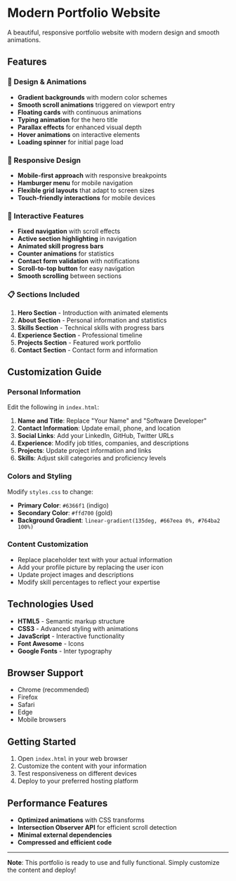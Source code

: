 # Modern Portfolio Website

A beautiful, responsive portfolio website with modern design and smooth animations.

## Features

### 🎨 Design & Animations
- **Gradient backgrounds** with modern color schemes
- **Smooth scroll animations** triggered on viewport entry
- **Floating cards** with continuous animations
- **Typing animation** for the hero title
- **Parallax effects** for enhanced visual depth
- **Hover animations** on interactive elements
- **Loading spinner** for initial page load

### 📱 Responsive Design
- **Mobile-first approach** with responsive breakpoints
- **Hamburger menu** for mobile navigation
- **Flexible grid layouts** that adapt to screen sizes
- **Touch-friendly interactions** for mobile devices

### 🚀 Interactive Features
- **Fixed navigation** with scroll effects
- **Active section highlighting** in navigation
- **Animated skill progress bars** 
- **Counter animations** for statistics
- **Contact form validation** with notifications
- **Scroll-to-top button** for easy navigation
- **Smooth scrolling** between sections

### 📋 Sections Included
1. **Hero Section** - Introduction with animated elements
2. **About Section** - Personal information and statistics
3. **Skills Section** - Technical skills with progress bars
4. **Experience Section** - Professional timeline
5. **Projects Section** - Featured work portfolio
6. **Contact Section** - Contact form and information

## Customization Guide

### Personal Information
Edit the following in `index.html`:

1. **Name and Title**: Replace "Your Name" and "Software Developer"
2. **Contact Information**: Update email, phone, and location
3. **Social Links**: Add your LinkedIn, GitHub, Twitter URLs
4. **Experience**: Modify job titles, companies, and descriptions
5. **Projects**: Update project information and links
6. **Skills**: Adjust skill categories and proficiency levels

### Colors and Styling
Modify `styles.css` to change:

- **Primary Color**: `#6366f1` (indigo)
- **Secondary Color**: `#ffd700` (gold)
- **Background Gradient**: `linear-gradient(135deg, #667eea 0%, #764ba2 100%)`

### Content Customization
- Replace placeholder text with your actual information
- Add your profile picture by replacing the user icon
- Update project images and descriptions
- Modify skill percentages to reflect your expertise

## Technologies Used

- **HTML5** - Semantic markup structure
- **CSS3** - Advanced styling with animations
- **JavaScript** - Interactive functionality
- **Font Awesome** - Icons
- **Google Fonts** - Inter typography

## Browser Support

- Chrome (recommended)
- Firefox
- Safari
- Edge
- Mobile browsers

## Getting Started

1. Open `index.html` in your web browser
2. Customize the content with your information
3. Test responsiveness on different devices
4. Deploy to your preferred hosting platform

## Performance Features

- **Optimized animations** with CSS transforms
- **Intersection Observer API** for efficient scroll detection
- **Minimal external dependencies**
- **Compressed and efficient code**

---

**Note**: This portfolio is ready to use and fully functional. Simply customize the content and deploy!
